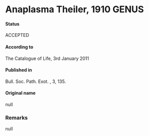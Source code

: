 # Anaplasma Theiler, 1910 GENUS

#### Status
ACCEPTED

#### According to
The Catalogue of Life, 3rd January 2011

#### Published in
Bull. Soc. Path. Exot. , 3, 135.

#### Original name
null

### Remarks
null